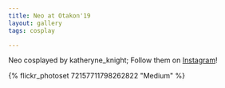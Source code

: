 ```yaml
---
title: Neo at Otakon'19
layout: gallery
tags: cosplay

---
```


Neo cosplayed by katheryne_knight; Follow them on [Instagram](https://www.instagram.com/katheryne_knight)!

{% flickr_photoset 72157711798262822 "Medium" %}